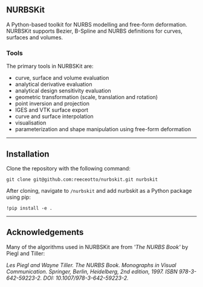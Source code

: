 ## NURBSKit

A Python-based toolkit for NURBS modelling and free-form deformation. NURBSKit 
supports Bezier, B-Spline and NURBS definitions for curves, surfaces 
and volumes. 

### Tools

The primary tools in NURBSKit are:

- curve, surface and volume evaluation
- analytical derivative evaluation
- analytical design sensitivity evaluation
- geometric transformation (scale, translation and rotation)
- point inversion and projection
- IGES and VTK surface export
- curve and surface interpolation
- visualisation
- parameterization and shape manipulation using free-form deformation

---

## Installation

Clone the repository with the following command:

```
git clone git@github.com:reeceotto/nurbskit.git nurbskit
```

After cloning, navigate to `/nurbskit` and add nurbskit as a Python package
using pip:

```
!pip install -e .
```

---

## Acknowledgements
Many of the algorithms used in NURBSKit are from *'The NURBS Book'* by Piegl and
Tiller:

*Les Piegl and Wayne Tiller. The NURBS Book. Monographs in Visual Communication. 
Springer, Berlin, Heidelberg, 2nd edition, 1997. ISBN 978-3-642-59223-2. 
DOI: 10.1007/978-3-642-59223-2.*
